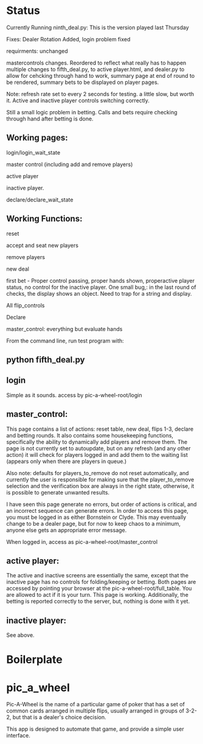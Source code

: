 # Status

Currently Running ninth_deal.py:  This is the version played last Thursday

Fixes:  Dealer Rotation Added, login problem fixed

requirments: unchanged

mastercontrols changes.  Reordered to reflect what really has to happen
multiple changes to fifth_deal.py, to active player.html, and dealer.py to allow for cehcking through hand to work, summary page at end of round to be rendered, summary bets to be displayed on player pages.

Note: refresh rate set to every 2 seconds for testing.  a little slow, but worth it.
Active and inactive player controls switching correctly.

Still a small logic problem in betting.  Calls and bets require checking through hand after betting is done.


## Working pages:

login/login_wait_state

master control (including add and remove players)

active player

inactive player.

declare/declare_wait_state

## Working Functions:

reset

accept and seat new players

remove players

new deal

first bet - Proper control passing, proper hands shown, properactive player status, no control for the inactive player.  One small bug,: in the last round of checks, the display shows an object.  Need to trap for a string and display.

All flip_controls

Declare

master_control:  everything but evaluate hands


From the command line, run test program with:

## python fifth_deal.py



## login

Simple as it sounds.  access by pic-a-wheel-root/login

## master_control:

This page contains a list of actions: reset table, new deal, flips 1-3, declare and betting rounds.   It also contains some housekeeping functions, specifically the ability to dynamically add players and remove them.  The page is not currently set to autoupdate, but on any refresh (and any other action) it will check for players logged in and add them to the waiting list (appears only when there are players in queue.)

Also note:  defaults for players_to_remove do not reset automatically, and currently the user is responsible for making sure that the player_to_remove selection and the verification box are always in the right state, otherwise, it is possible to generate unwanted results.

I have seen this page generate no errors, but order of actions is critical, and an incorrect sequence can generate errors.  In order to access this page, you must be logged in as either Bornstein or Clyde.  This may eventually change to be a dealer page, but for now to keep chaos to a minimum, anyone else gets an appropriate error message.

When logged in, access as pic-a-wheel-root/master_control

## active player:

The active and inactive screens are essentially the same, except that the inactive page has no controls for folding/keeping or betting.  Both pages are accessed by pointing your browser at the pic-a-wheel-root/full_table.  You are allowed to act if it is your turn.  This page is working.  Additionally, the betting is reported correctly to the server, but, nothing is done with it yet.


## inactive player:
See above.  

# Boilerplate
# pic_a_wheel
Pic-A-Wheel is the name of a particular game of poker that has a set of common cards arranged in multiple flips, usually arranged in groups of 3-2-2, but that is a dealer's choice decision.

This app is designed to automate that game, and provide a simple user interface.  
